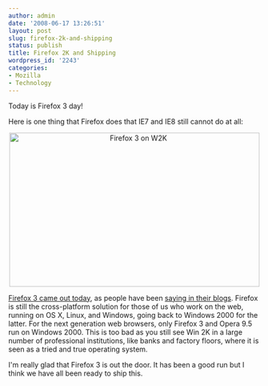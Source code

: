 ```yaml
---
author: admin
date: '2008-06-17 13:26:51'
layout: post
slug: firefox-2k-and-shipping
status: publish
title: Firefox 2K and Shipping
wordpress_id: '2243'
categories:
- Mozilla
- Technology
---
```

Today is Firefox 3 day!

Here is one thing that Firefox does that IE7 and IE8 still cannot do at all:
<p align="center"><a href="http://www.flickr.com/photos/albill/2587478613/" title="Firefox 3 on W2K by albill, on Flickr"><img src="http://farm4.static.flickr.com/3178/2587478613_9265e80833.jpg" width="500" height="307" alt="Firefox 3 on W2K" /></a></p>
<a href="http://www.mozilla.com/">Firefox 3 came out today</a>, as people have been <a href="http://blogsearch.google.com/blogsearch?hl=en&q=%22firefox+3%22&btnG=Search+Blogs">saying in their blogs</a>. Firefox is still the cross-platform solution for those of us who work on the web, running on OS X, Linux, and Windows, going back to Windows 2000 for the latter. For the next generation web browsers, only Firefox 3 and Opera 9.5 run on Windows 2000. This is too bad as you still see Win 2K in a large number of professional institutions, like banks and factory floors, where it is seen as a tried and true operating system.

I'm really glad that Firefox 3 is out the door. It has been a good run but I think we have all been ready to ship this.
